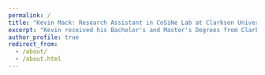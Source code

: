 ```yaml
---
permalink: /
title: "Kevin Mack: Research Assistant in CoSiNe Lab at Clarkson University"
excerpt: "Kevin received his Bachelor's and Master's Degrees from Clarkson University in Electrical Engineering in 2016 and 2018, respectively. He is currently pursuing a PhD in Electrical Engineering and is focused on the field of Signal Processing and Communications"
author_profile: true
redirect_from: 
  - /about/
  - /about.html
---
```


